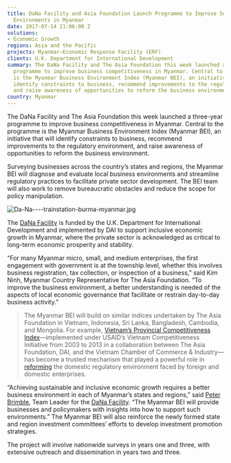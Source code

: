 ```yaml
---
title: DaNa Facility and Asia Foundation Launch Programme to Improve Subnational Business
  Environments in Myanmar
date: 2017-07-14 21:06:00 Z
solutions:
- Economic Growth
regions: Asia and the Pacific
projects: Myanmar—Economic Response Facility (ERF)
clients: U.K. Department for International Development
summary: The DaNa Facility and The Asia Foundation this week launched a three-year
  programme to improve business competitiveness in Myanmar. Central to the programme
  is the Myanmar Business Environment Index (Myanmar BEI), an initiative that will
  identify constraints to business, recommend improvements to the regulatory environment,
  and raise awareness of opportunities to reform the business environment.
country: Myanmar
---
```


The DaNa Facility and The Asia Foundation this week launched a three-year programme to improve business competitiveness in Myanmar. Central to the programme is the Myanmar Business Environment Index (Myanmar BEI), an initiative that will identify constraints to business, recommend improvements to the regulatory environment, and raise awareness of opportunities to reform the business environment.

Surveying businesses across the country’s states and regions, the Myanmar BEI will diagnose and evaluate local business environments and streamline regulatory practices to facilitate private sector development. The BEI team will also work to remove bureaucratic obstacles and reduce the scope for policy manipulation.

![Da-Na----trainstation-burma-myanmar.jpg](/uploads/Da-Na----trainstation-burma-myanmar.jpg)

The [DaNa Facility](https://www.dai.com/our-work/projects/myanmar-ERF) is funded by the U.K. Department for International Development and implemented by DAI to support inclusive economic growth in Myanmar, where the private sector is acknowledged as critical to long-term economic prosperity and stability.

“For many Myanmar micro, small, and medium enterprises, the first engagement with government is at the township level, whether this involves business registration, tax collection, or inspection of a business,” said Kim Ninh, Myanmar Country Representative for The Asia Foundation. “To improve the business environment, a better understanding is needed of the aspects of local economic governance that facilitate or restrain day-to-day business activity.”

> The Myanmar BEI will build on similar indices undertaken by The Asia Foundation in Vietnam, Indonesia, Sri Lanka, Bangladesh, Cambodia, and Mongolia. For example, [Vietnam’s Provincial Competitiveness Index](http://dai-global-developments.com/articles/doing-more-with-doing-business-vietnam-provincial-competitiveness-index?utm_source=daidotcom)—implemented under USAID’s Vietnam Competitiveness Initiative from 2003 to 2013 in a collaboration between The Asia Foundation, DAI, and the Vietnam Chamber of Commerce & Industry—has become a trusted mechanism that played a powerful role in [reforming](https://www.dai.com/our-work/projects/vietnam-competitiveness-initiative-vnci) the domestic regulatory environment faced by foreign and domestic enterprises.

“Achieving sustainable and inclusive economic growth requires a better business environment in each of Myanmar’s states and regions,” said [Peter Brimble](https://www.dai.com/who-we-are/our-team/peter-brimble), Team Leader for the [DaNa Facility](http://www.danafacility.com/). “The Myanmar BEI will provide businesses and policymakers with insights into how to support such environments.” The Myanmar BEI will also reinforce the newly formed state and region investment committees’ efforts to develop investment promotion strategies.

The project will involve nationwide surveys in years one and three, with extensive outreach and dissemination in years two and three.